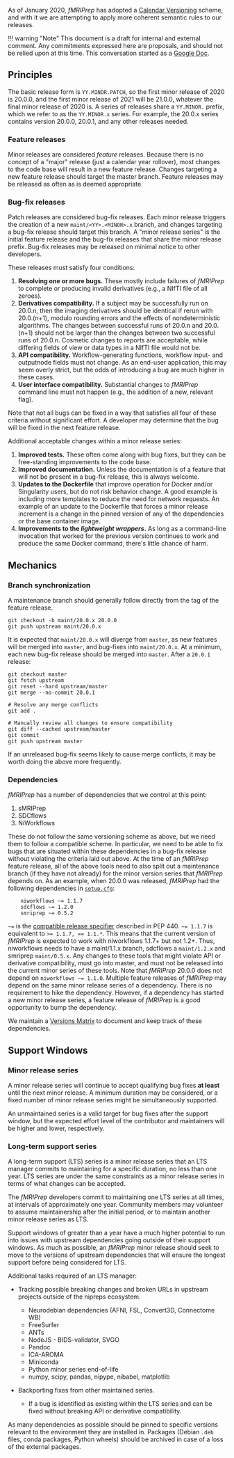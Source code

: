 
As of January 2020, *fMRIPrep* has adopted a [Calendar Versioning](https://calver.org) scheme, and with it we are attempting to apply more coherent semantic rules to our releases.

!!! warning "Note"
	This document is a draft for internal and external comment. Any commitments expressed here are proposals, and should not be relied upon at this time.
	This conversation started as a [Google Doc](https://docs.google.com/document/d/1hapyg61FRKZ2DqikVYKvckwQqnbobFQnnZoZi_WCDfo/edit?usp=sharing).

## Principles
The basic release form is `YY.MINOR.PATCH`, so the first minor release of 2020 is 20.0.0, and the first minor release of 2021 will be 21.0.0, whatever the final minor release of 2020 is. A series of releases share a `YY.MINOR.` prefix, which we refer to as the `YY.MINOR.x` series. For example, the 20.0.x series contains version 20.0.0, 20.0.1, and any other releases needed.

### Feature releases
Minor releases are considered *feature* releases. Because there is no concept of a "major" release (just a calendar year rollover), most changes to the code base will result in a new feature release. Changes targeting a new feature release should target the master branch. Feature releases may be released as often as is deemed appropriate.

### Bug-fix releases
Patch releases are considered bug-fix releases. Each minor release triggers the creation of a new `maint/<YY>.<MINOR>.x` branch, and changes targeting a bug-fix release should target this branch. A "minor release series" is the initial feature release and the bug-fix releases that share the minor release prefix. Bug-fix releases may be released on minimal notice to other developers.

These releases must satisfy four conditions:

1. **Resolving one or more bugs.** These mostly include failures of *fMRIPrep* to complete or producing invalid derivatives (e.g., a NIfTI file of all zeroes).
1. **Derivatives compatibility.** If a subject may be successfully run on 20.0.n, then the imaging derivatives should be identical if rerun with 20.0.(n+1), modulo rounding errors and the effects of nondeterministic algorithms. The changes between successful runs of 20.0.n and 20.0.(n+1) should not be larger than the changes between two successful runs of 20.0.n. Cosmetic changes to reports are acceptable, while differing fields of view or data types in a NIfTI file would not be.
1. **API compatibility.** Workflow-generating functions, workflow input- and outputnode fields must not change. As an end-user application, this may seem overly strict, but the odds of introducing a bug are much higher in these cases.
1. **User interface compatibility.** Substantial changes to *fMRIPrep* command line must not happen (e.g., the addition of a new, relevant flag).

Note that not all bugs can be fixed in a way that satisfies all four of these criteria without significant effort. A developer may determine that the bug will be fixed in the next feature release.

Additional acceptable changes within a minor release series:

1. **Improved tests.** These often come along with bug fixes, but they can be free-standing improvements to the code base.
1. **Improved documentation.** Unless the documentation is of a feature that will not be present in a bug-fix release, this is always welcome.
1. **Updates to the Dockerfile** that improve operation for Docker and/or Singularity users, but do not risk behavior change. A good example is including more templates to reduce the need for network requests. An example of an update to the Dockerfile that forces a minor release increment is a change in the pinned version of any of the dependencies or the base container image.
1. **Improvements to the *lightweight wrappers*.** As long as a command-line invocation that worked for the previous version continues to work and produce the same Docker command, there's little chance of harm.

## Mechanics

### Branch synchronization
A maintenance branch should generally follow directly from the tag of the feature release.
```
git checkout -b maint/20.0.x 20.0.0
git push upstream maint/20.0.x
```

It is expected that `maint/20.0.x` will diverge from `master`, as new features will be merged into `master`, and bug-fixes into `maint/20.0.x`. At a minimum, each new bug-fix release should be merged into `master`. After a `20.0.1` release:
```
git checkout master
git fetch upstream
git reset --hard upstream/master
git merge --no-commit 20.0.1

# Resolve any merge conflicts
git add .

# Manually review all changes to ensure compatibility
git diff --cached upstream/master
git commit
git push upstream master
```

If an unreleased bug-fix seems likely to cause merge conflicts, it may be worth doing the above more frequently.

### Dependencies
*fMRIPrep* has a number of dependencies that we control at this point:

1. sMRIPrep
1. SDCflows
1. NiWorkflows

These do not follow the same versioning scheme as above, but we need them to follow a compatible scheme. In particular, we need to be able to fix bugs that are situated within these dependencies in a bug-fix release without violating the criteria laid out above.
At the time of an *fMRIPrep* feature release, all of the above tools need to also split out a maintenance branch (if they have not already) for the minor version series that *fMRIPrep* depends on. As an example, when 20.0.0 was released, *fMRIPrep* had the following dependencies in [`setup.cfg`](https://github.com/nipreps/fmriprep/blob/20.0.0/setup.cfg#L22-L36):

```
    niworkflows ~= 1.1.7
    sdcflows ~= 1.2.0
    smriprep ~= 0.5.2
```
`~=` is the [compatible release specifier](https://www.python.org/dev/peps/pep-0440/#compatible-release) described in PEP 440. `~= 1.1.7` is equivalent to `>= 1.1.7, == 1.1.*`. This means that the current version of *fMRIPrep* is expected to work with niworkflows 1.1.7+ but not 1.2+.
Thus, niworkflows needs to have a maint/1.1.x branch, sdcflows a `maint/1.2.x` and smriprep `maint/0.5.x`. Any changes to these tools that might violate API or derivative compatibility, must go into master, and must not be released into the current minor series of these tools.
Note that *fMRIPrep* 20.0.0 does not depend on `niworkflows ~= 1.1.0`.
Multiple feature releases of *fMRIPrep* may depend on the same minor release series of a dependency. There is no requirement to hike the dependency. However, if a dependency has started a new minor release series, a feature release of *fMRIPrep* is a good opportunity to bump the dependency.

We maintain a [Versions Matrix](versions.md) to document and keep track of these dependencies.

## Support Windows
### Minor release series
A minor release series will continue to accept qualifying bug fixes **at least** until the next minor release. A minimum duration may be considered, or a fixed number of minor release series might be simultaneously supported.

An unmaintained series is a valid target for bug fixes after the support window, but the expected effort level of the contributor and maintainers will be higher and lower, respectively.

### Long-term support series
A long-term support (LTS) series is a minor release series that an LTS manager commits to maintaining for a specific duration, no less than one year. LTS series are under the same constraints as a minor release series in terms of what changes can be accepted.

The *fMRIPrep* developers commit to maintaining one LTS series at all times, at intervals of approximately one year. Community members may volunteer to assume maintainership after the initial period, or to maintain another minor release series as LTS.

Support windows of greater than a year have a much higher potential to run into issues with upstream dependencies going outside of their support windows. As much as possible, an *fMRIPrep* minor release should seek to move to the versions of upstream dependencies that will ensure the longest support before being considered for LTS.

Additional tasks required of an LTS manager:

* Tracking possible breaking changes and broken URLs in upstream projects outside of the nipreps ecosystem.
    * Neurodebian dependencies (AFNI, FSL, Convert3D, Connectome WB)
    * FreeSurfer
    * ANTs
    * NodeJS - BIDS-validator, SVGO
    * Pandoc
    * ICA-AROMA
    * Miniconda
    * Python minor series end-of-life
    * numpy, scipy, pandas, nipype, nibabel, matplotlib

* Backporting fixes from other maintained series.
    * If a bug is identified as existing within the LTS series and can be fixed without breaking API or derivative compatibility.

As many dependencies as possible should be pinned to specific versions relevant to the environment they are installed in. Packages (Debian `.deb` files, conda packages, Python wheels) should be archived in case of a loss of the external packages.
